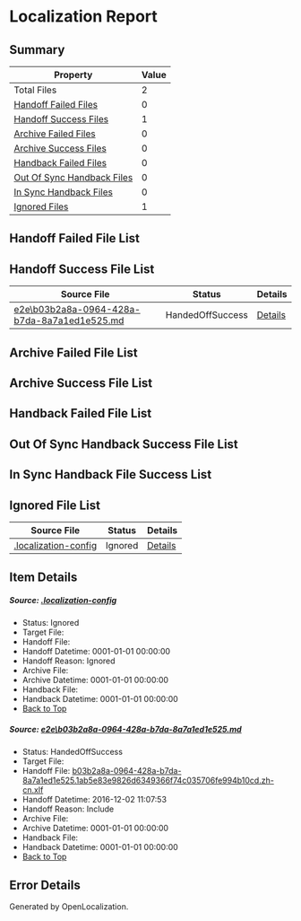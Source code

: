 # <a name='report-top'></a> Localization Report

## Summary
 Property | Value 
 -------- | ----- 
 Total Files | 2
[ Handoff Failed Files ](#handoff-failed-list)| 0
[ Handoff Success Files ](#handoff-success-list)| 1
[ Archive Failed Files ](#archive-failed-list)| 0
[ Archive Success Files ](#archive-success-list)| 0
[ Handback Failed Files ](#handback-failed-list)| 0
[ Out Of Sync Handback Files ](#outofsync-handback-success-list)| 0
[ In Sync Handback Files ](#insync-handback-success-list)| 0
[ Ignored Files ](#ignored-list)| 1

## <a name='handoff-failed-list'></a> Handoff Failed File List

## <a name='handoff-success-list'></a> Handoff Success File List
 Source File | Status | Details 
 ----------- | ------ | ------- 
 [e2e\b03b2a8a-0964-428a-b7da-8a7a1ed1e525.md](https://github.com/OpenLocalizationTestOrg/ol-test0/blob/981a6c7e62e0cd7aa0d8b362be997748c936e62a/e2e/b03b2a8a-0964-428a-b7da-8a7a1ed1e525.md) | HandedOffSuccess | [Details](#0cbff749bc892d9359d9c5d9ef127c7113c858771)

## <a name='archive-failed-list'></a> Archive Failed File List

## <a name='archive-success-list'></a> Archive Success File List

## <a name='handback-failed-list'></a> Handback Failed File List

## <a name='outofsync-handback-success-list'></a> Out Of Sync Handback Success File List

## <a name='insync-handback-success-list'></a> In Sync Handback File Success List

## <a name='ignored-list'></a> Ignored File List
 Source File | Status | Details 
 ----------- | ------ | ------- 
 [.localization-config](https://github.com/OpenLocalizationTestOrg/ol-test0/blob/981a6c7e62e0cd7aa0d8b362be997748c936e62a/.localization-config) | Ignored | [Details](#c268a05ecaa7ec85942ed632c29928ee5bd6da8d0)

## Item Details
##### <a name='c268a05ecaa7ec85942ed632c29928ee5bd6da8d0'></a> Source: [.localization-config](https://github.com/OpenLocalizationTestOrg/ol-test0/blob/981a6c7e62e0cd7aa0d8b362be997748c936e62a/.localization-config)
* Status: Ignored
* Target File: 
* Handoff File: 
* Handoff Datetime: 0001-01-01 00:00:00
* Handoff Reason: Ignored
* Archive File: 
* Archive Datetime: 0001-01-01 00:00:00
* Handback File: 
* Handback Datetime: 0001-01-01 00:00:00
* [Back to Top](#report-top)

##### <a name='0cbff749bc892d9359d9c5d9ef127c7113c858771'></a> Source: [e2e\b03b2a8a-0964-428a-b7da-8a7a1ed1e525.md](https://github.com/OpenLocalizationTestOrg/ol-test0/blob/981a6c7e62e0cd7aa0d8b362be997748c936e62a/e2e/b03b2a8a-0964-428a-b7da-8a7a1ed1e525.md)
* Status: HandedOffSuccess
* Target File: 
* Handoff File: [b03b2a8a-0964-428a-b7da-8a7a1ed1e525.1ab5e83e9826d6349366f74c035706fe994b10cd.zh-cn.xlf](https://github.com/OpenLocalizationTestOrg/ol-test0-handoff/blob/320c0be028ddbb04238acd06f6953b34a63ce631/ol-handoff/OpenLocalizationTestOrg/ol-test0-zhcn/shujia/ht/b03b2a8a-0964-428a-b7da-8a7a1ed1e525.1ab5e83e9826d6349366f74c035706fe994b10cd.zh-cn.xlf)
* Handoff Datetime: 2016-12-02 11:07:53
* Handoff Reason: Include
* Archive File: 
* Archive Datetime: 0001-01-01 00:00:00
* Handback File: 
* Handback Datetime: 0001-01-01 00:00:00
* [Back to Top](#report-top)


## Error Details

Generated by OpenLocalization.
